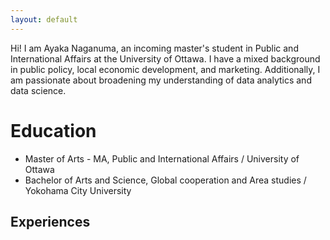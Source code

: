 ```yaml
---
layout: default
---
```


Hi! I am Ayaka Naganuma, an incoming master's student in Public and International Affairs at the University of Ottawa. I have a mixed background in public policy, local economic development, and marketing. Additionally, I am passionate about broadening my understanding of data analytics and data science. 


# Education

- Master of Arts - MA, Public and International Affairs / University of Ottawa
- Bachelor of Arts and Science, Global cooperation and Area studies / Yokohama City University 

## Experiences

